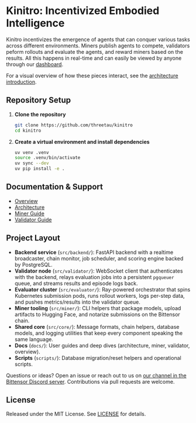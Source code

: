 # Kinitro: Incentivized Embodied Intelligence

Kinitro incentivizes the emergence of agents that can conquer various tasks across different environments. Miners publish agents to compete, validators peform rollouts and evaluate the agents, and reward miners based on the results. All this happens in real-time and can easily be viewed by anyone through our [dashboard](https://kinitro.ai/dashboard).



For a visual overview of how these pieces interact, see the [architecture introduction](docs/architecture/introduction.md).

## Repository Setup
1. **Clone the repository**
   ```bash
   git clone https://github.com/threetau/kinitro
   cd kinitro
   ```
2. **Create a virtual environment and install dependencies**
   ```bash
   uv venv .venv
   source .venv/bin/activate
   uv sync --dev
   uv pip install -e .
   ```

## Documentation & Support
- [Overview](https://kinitro.ai/docs/overview)
- [Architecture](https://kinitro.ai/docs/architecture/introduction)
- [Miner Guide](https://kinitro.ai/docs/miner)
- [Validator Guide](https://kinitro.ai/docs/validator)

## Project Layout
- **Backend service** (`src/backend/`): FastAPI backend with a realtime broadcaster, chain monitor, job scheduler, and scoring engine backed by PostgreSQL.
- **Validator node** (`src/validator/`): WebSocket client that authenticates with the backend, relays evaluation jobs into a persistent `pgqueuer` queue, and streams results and episode logs back.
- **Evaluator cluster** (`src/evaluator/`): Ray-powered orchestrator that spins Kubernetes submission pods, runs rollout workers, logs per-step data, and pushes metrics/results into the validator queue.
- **Miner tooling** (`src/miner/`): CLI helpers that package models, upload artifacts to Hugging Face, and notarize submissions on the Bittensor chain.
- **Shared core** (`src/core/`): Message formats, chain helpers, database models, and logging utilities that keep every component speaking the same language.
- **Docs** (`docs/`): User guides and deep dives (architecture, miner, validator, overview).
- **Scripts** (`scripts/`): Database migration/reset helpers and operational scripts.



Questions or ideas? Open an issue or reach out to us on [our channel in the Bittensor Discord server](https://discord.gg/96SdmpeMqG). Contributions via pull requests are welcome.

## License
Released under the MIT License. See [LICENSE](LICENSE) for details.
